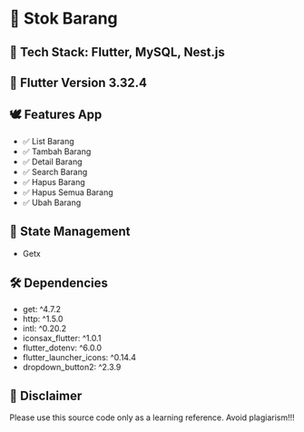 # 📓 Stok Barang

## 🔑 Tech Stack: Flutter, MySQL, Nest.js

## 🎉 Flutter Version 3.32.4

## 🕊️ Features App
- ✅ List Barang
- ✅ Tambah Barang
- ✅ Detail Barang
- ✅ Search Barang
- ✅ Hapus Barang
- ✅ Hapus Semua Barang
- ✅ Ubah Barang

## 📢 State Management
- Getx

## 🛠️ Dependencies
- get: ^4.7.2
- http: ^1.5.0
- intl: ^0.20.2
- iconsax_flutter: ^1.0.1
- flutter_dotenv: ^6.0.0
- flutter_launcher_icons: ^0.14.4
- dropdown_button2: ^2.3.9

## 🛑 Disclaimer
Please use this source code only as a learning reference. Avoid plagiarism!!!
